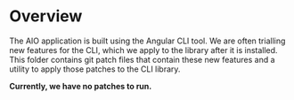 # Overview

The AIO application is built using the Angular CLI tool. We are often trialling new features for the CLI, which
we apply to the library after it is installed. This folder contains git patch files that contain these new features
and a utility to apply those patches to the CLI library.

**Currently, we have no patches to run.**

